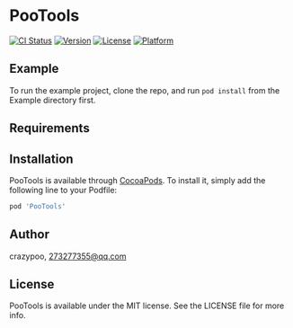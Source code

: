 # PooTools

[![CI Status](https://img.shields.io/travis/crazypoo/PooTools.svg?style=flat)](https://travis-ci.org/crazypoo/PooTools)
[![Version](https://img.shields.io/cocoapods/v/PooTools.svg?style=flat)](https://cocoapods.org/pods/PooTools)
[![License](https://img.shields.io/cocoapods/l/PooTools.svg?style=flat)](https://cocoapods.org/pods/PooTools)
[![Platform](https://img.shields.io/cocoapods/p/PooTools.svg?style=flat)](https://cocoapods.org/pods/PooTools)

## Example

To run the example project, clone the repo, and run `pod install` from the Example directory first.

## Requirements

## Installation

PooTools is available through [CocoaPods](https://cocoapods.org). To install
it, simply add the following line to your Podfile:

```ruby
pod 'PooTools'
```

## Author

crazypoo, 273277355@qq.com

## License

PooTools is available under the MIT license. See the LICENSE file for more info.
